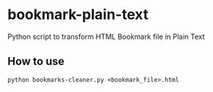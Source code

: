 # bookmark-plain-text
Python script to transform HTML Bookmark file in Plain Text

## How to use
`python bookmarks-cleaner.py <bookmark_file>.html`
